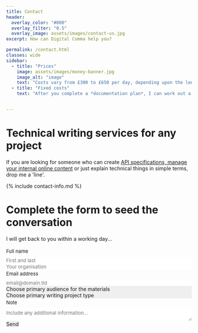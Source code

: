 ```yaml
---
title: Contact
header:
  overlay_color: "#000"
  overlay_filter: "0.5"
  overlay_image: assets/images/contact-us.jpg
excerpt: How can Digital Comma help you?

permalink: /contact.html
classes: wide
sidebar:
  - title: "Prices"
    image: assets/images/money-banner.jpg
    image_alt: "image"
    text: "Costs vary from £300 to £650 per day, depending upon the length of the project and complexity of the work."
  - title: "Fixed costs"
    text: "After you complete a *documentation plan*, I can work out a fixed cost (if that's of interest)."


---
```


# Technical writing services for any project

If you are looking for someone who can create [API specifications, manage your internal online content](services.md) or just explain technical things in simple terms, drop me a 'line'.

{% include contact-info.md %}

# Complete the form to seed the conversation

I will get back to you within a working day...

        
<form id="fs-frm" name="registration-form" accept-charset="utf-8" action="https://formspree.io/f/maylgrye" method="post">
  <fieldset id="fs-frm-inputs">
    <label for="full-name">Full name</label>
    <input type="text" name="name" id="full-name" placeholder="First and last" required="">
    <input type="text" name="org" id="organisation" placeholder="Your organisation" required="">
    <label for="email-address">Email address</label>
    <input type="email" name="_replyto" id="email-address" placeholder="email@domain.tld" required="true">
    <select name="audience" required="">
      <option value="Select" selected="" disabled="">Choose primary audience for the materials</option>
      <option value="Leader">Business leaders (managers)</option>
      <option value="Engineer">Engineers</option>
      <option value="Student">Students</option>
      <option value="Investors">Investors</option>
      <option value="All">Everybody</option>
      <option value="Other">Other</option>
    </select>
    <select name="type" required="">
      <option value="Select" selected="" disabled="">Choose primary writing project type</option>
      <option value="API">API documentation (Open API/Swagger, AsyncAPI, JSON schemas, REST, native) specification</option>
      <option value="Report">Business report</option>
      <option value="Install">Installation/setup instructions</option>
      <option value="InternalComms">Internal communications</option>
      <option value="Intranet">Internal web-based documentation (intranet/knowledge base/heal centre)</option>
      <option value="">Internal communications</option>
      <option value="CMS">Intranet/CMS support</option>
      <option value="Help">Online help</option>
      <option value="Reference">Reference guide</option>
      <option value="SLA">Service contracts/service level agreements</option>
      <option value="Service">Service instructions</option>
      <option value="Marketing">Technical marketing materials</option>        
      <option value="Train">Training document/module</option>
      <option value="Module">Training module</option>
      <option value="User">UX documentation</option>
      <option value="Web">Web-based (public) documentation</option>
      <option value="Other">Other...</option>
    </select>
    <label for="note">Note</label>
    <textarea rows="2" name="note" id="note" placeholder="Include any additional information..."></textarea>
    <input type="hidden" name="_subject" id="email-subject" value="Send message">
  </fieldset>
  <input type="submit" value="Send">
</form><style>/* reset */
#fs-frm input,
#fs-frm select,
#fs-frm textarea,
#fs-frm fieldset,
#fs-frm optgroup,
#fs-frm label,
#fs-frm #card-element:disabled {
  font-family: inherit;
  font-size: 100%;
  color: inherit;
  border: none;
  border-radius: 0;
  display: block;
  width: 100%;
  padding: 0;
  margin: 0;
  -webkit-appearance: none;
  -moz-appearance: none;
}
#fs-frm label,
#fs-frm legend,
#fs-frm ::placeholder {
  font-size: .825rem;
  margin-bottom: .5rem;
  padding-top: .2rem;
  display: flex;
  align-items: baseline;
}

/* border, padding, margin, width */
#fs-frm input,
#fs-frm select,
#fs-frm textarea,
#fs-frm #card-element {
  border: 1px solid rgba(0,0,0,0.2);
  background-color: rgba(255,255,255,0.9);
  padding: .75em 1rem;
  margin-bottom: 1.5rem;
}
#fs-frm input:focus,
#fs-frm select:focus,
#fs-frm textarea:focus {
  background-color: white;
  outline-style: solid;
  outline-width: thin;
  outline-color: gray;
  outline-offset: -1px;
}
#fs-frm [type="text"],
#fs-frm [type="email"] {
  width: 100%;
}
#fs-frm [type="button"],
#fs-frm [type="submit"],
#fs-frm [type="reset"] {
  width: auto;
  cursor: pointer;
  -webkit-appearance: button;
  -moz-appearance: button;
  appearance: button;
}
#fs-frm [type="button"]:focus,
#fs-frm [type="submit"]:focus,
#fs-frm [type="reset"]:focus {
  outline: none;
}
#fs-frm [type="submit"],
#fs-frm [type="reset"] {
  margin-bottom: 0;
}
#fs-frm select {
  text-transform: none;
}

#fs-frm [type="checkbox"] {
  -webkit-appearance: checkbox;
  -moz-appearance: checkbox;
  appearance: checkbox;
  display: inline-block;
  width: auto;
  margin: 0 .5em 0 0 !important;
}

#fs-frm [type="radio"] {
  -webkit-appearance: radio;
  -moz-appearance: radio;
  appearance: radio;
}

/* address, locale */
#fs-frm fieldset.locale input[name="city"],
#fs-frm fieldset.locale select[name="state"],
#fs-frm fieldset.locale input[name="postal-code"] {
  display: inline;
}
#fs-frm fieldset.locale input[name="city"] {
  width: 52%;
}
#fs-frm fieldset.locale select[name="state"],
#fs-frm fieldset.locale input[name="postal-code"] {
  width: 20%;
}
#fs-frm fieldset.locale input[name="city"],
#fs-frm fieldset.locale select[name="state"] {
  margin-right: 3%;
}
</style>
        
